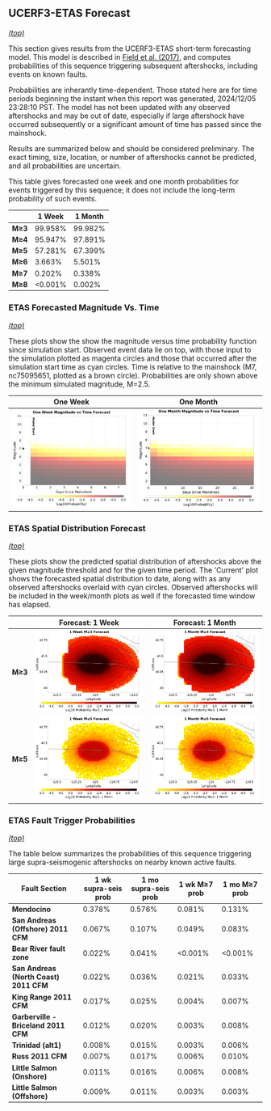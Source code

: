 ## UCERF3-ETAS Forecast
*[(top)](#table-of-contents)*

This section gives results from the UCERF3-ETAS short-term forecasting model. This model is described in [Field et al. (2017)](http://bssa.geoscienceworld.org/lookup/doi/10.1785/0120160173), and computes probabilities of this sequence triggering subsequent aftershocks, including events on known faults.

Probabilities are inherantly time-dependent. Those stated here are for time periods beginning the instant when this report was generated, 2024/12/05 23:28:10 PST. The model has not been updated with any observed aftershocks and may be out of date, especially if large aftershock have occurred subsequently or a significant amount of time has passed since the mainshock.

Results are summarized below and should be considered preliminary. The exact timing, size, location, or number of aftershocks cannot be predicted, and all probabilities are uncertain.


This table gives forecasted one week and one month probabilities for events triggered by this sequence; it does not include the long-term probability of such events.

|  | 1 Week | 1 Month |
|-----|-----|-----|
| **M&ge;3** | 99.958% | 99.982% |
| **M&ge;4** | 95.947% | 97.891% |
| **M&ge;5** | 57.281% | 67.399% |
| **M&ge;6** | 3.663% | 5.501% |
| **M&ge;7** | 0.202% | 0.338% |
| **M&ge;8** | <0.001% | 0.002% |

### ETAS Forecasted Magnitude Vs. Time
*[(top)](#table-of-contents)*

These plots show the show the magnitude versus time probability function since simulation start. Observed event data lie on top, with those input to the simulation plotted as magenta circles and those that occurred after the simulation start time as cyan circles. Time is relative to the mainshock (M7, nc75095651, plotted as a brown circle). Probabilities are only shown above the minimum simulated magnitude, M=2.5.

| One Week | One Month |
|-----|-----|
| ![Mag-time plot](resources/mag_time_week.png) | ![Mag-time plot](resources/mag_time_month.png) |

### ETAS Spatial Distribution Forecast
*[(top)](#table-of-contents)*

These plots show the predicted spatial distribution of aftershocks above the given magnitude threshold and for the given time period. The 'Current' plot shows the forecasted spatial distribution to date, along with as any observed aftershocks overlaid with cyan circles. Observed aftershocks will be included in the week/month plots as well if the forecasted time window has elapsed.

|  | Forecast: 1 Week | Forecast: 1 Month |
|-----|-----|-----|
| **M&ge;3** | ![Map](resources/comcat_compare_prob_1wk_m3.png) | ![Map](resources/comcat_compare_prob_1mo_m3.png) |
| **M&ge;5** | ![Map](resources/comcat_compare_prob_1wk_m5.png) | ![Map](resources/comcat_compare_prob_1mo_m5.png) |

### ETAS Fault Trigger Probabilities
*[(top)](#table-of-contents)*

The table below summarizes the probabilities of this sequence triggering large supra-seismogenic aftershocks on nearby known active faults.

| Fault Section | 1 wk supra-seis prob | 1 mo supra-seis prob | 1 wk M&ge;7 prob | 1 mo M&ge;7 prob |
|-----|-----|-----|-----|-----|
| **Mendocino** | 0.378% | 0.576% | 0.081% | 0.131% |
| **San Andreas (Offshore) 2011 CFM** | 0.067% | 0.107% | 0.049% | 0.083% |
| **Bear River fault zone** | 0.022% | 0.041% | <0.001% | <0.001% |
| **San Andreas (North Coast) 2011 CFM** | 0.022% | 0.036% | 0.021% | 0.033% |
| **King Range 2011 CFM** | 0.017% | 0.025% | 0.004% | 0.007% |
| **Garberville - Briceland 2011 CFM** | 0.012% | 0.020% | 0.003% | 0.008% |
| **Trinidad (alt1)** | 0.008% | 0.015% | 0.003% | 0.006% |
| **Russ 2011 CFM** | 0.007% | 0.017% | 0.006% | 0.010% |
| **Little Salmon (Onshore)** | 0.011% | 0.016% | 0.006% | 0.008% |
| **Little Salmon (Offshore)** | 0.009% | 0.011% | 0.003% | 0.003% |
